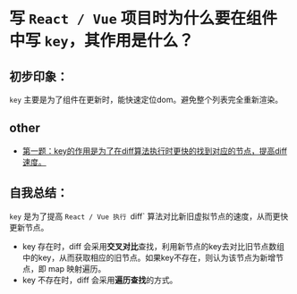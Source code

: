 # 写 `React / Vue` 项目时为什么要在组件中写 `key`，其作用是什么？


## 初步印象：

`key` 主要是为了组件在更新时，能快速定位dom。避免整个列表完全重新渲染。


## other

- [第一题：key的作用是为了在diff算法执行时更快的找到对应的节点，提高diff速度。](https://github.com/Advanced-Frontend/Daily-Interview-Question/issues/1)


## 自我总结：
 
`key` 是为了提高 `React / Vue 执行 `diff` 算法对比新旧虚拟节点的速度，从而更快更新节点。


- key 存在时，diff 会采用**交叉对比**查找，利用新节点的key去对比旧节点数组中的key，从而获取相应的旧节点。如果key不存在，则认为该节点为新增节点，即 map 映射遍历。
- key 不存在时，diff 会采用**遍历查找**的方式。